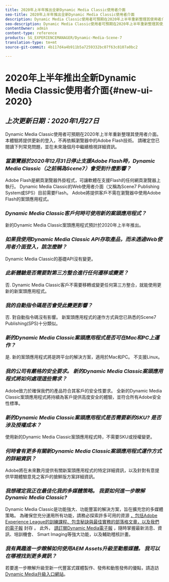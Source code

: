 ```yaml
---
title: 2020年上半年推出全新Dynamic Media Classic使用者介面
seo-title: 2020年上半年推出全新Dynamic Media Classic使用者介面
description: Dynamic Media Classic使用者可預期在2020年上半年重新整理其使用者介面。 本體驗將提供更新的登入，並提供重要資源的連結，而且此更新將不再依賴瀏覽器中的Adobe Flash技術。
seo-description: Dynamic Media Classic使用者可預期在2020年上半年重新整理其使用者介面。 本體驗將提供更新的登入，並提供重要資源的連結，而且此更新將不再依賴瀏覽器中的Adobe Flash技術。
contentOwner: admin
content-type: reference
products: SG_EXPERIENCEMANAGER/Dynamic-Media-Scene-7
translation-type: tm+mt
source-git-commit: 4b117d4a4b911b5a7259332bc07f63c8107a0bc2

---
```



# 2020年上半年推出全新Dynamic Media Classic使用者介面{#new-ui-2020}

## _上次更新日期：2020年1月27日_

Dynamic Media Classic使用者可預期在2020年上半年重新整理其使用者介面。 本體驗將提供更新的登入，不再依賴瀏覽器中的Adobe Flash技術。 請確定您已閱讀下列常見問題，並在未來幾個月中繼續檢視詳細資訊。

### **_當瀏覽器於2020年12月31日停止支援Adobe Flash時，Dynamic Media Classic（之前稱為Scene7）會受到什麼影響？_**

Adobe Flash是網頁瀏覽器外掛程式，可讓軟體在支援Flash的任何網頁瀏覽器上執行。 Dynamic Media Classic的Web使用者介面（又稱為Scene7 Publishing System或SPS）目前需要Flash。 Adobe將提供客戶不需在瀏覽器中使用Adobe Flash的案頭應用程式。

### **_Dynamic Media Classic客戶何時可使用新的案頭應用程式？_**

新的Dynamic Media Classic案頭應用程式預計於2020年上半年推出。

### **_如果我使用Dynamic Media Classic API存取產品，而未透過Web使用者介面登入，該怎麼辦？_**

Dynamic Media Classic的基礎API沒有變更。

### **_此新體驗是否需要對第三方整合進行任何遷移或變更？_**

否. Dynamic Media Classic客戶不需要移轉或變更任何第三方整合，就能使用更新的新案頭應用程式。

### **_我的自動指令碼是否會受此變更影響？_**

否. 對自動指令碼沒有影響。 新案頭應用程式的運作方式與您已熟悉的Scene7 Publishing(SPS)十分類似。

### **_新的Dynamic Media Classic案頭應用程式是否可在Mac和PC上運作？_**

是. 新的案頭應用程式將是跨平台的解決方案，適用於Mac和PC。 不支援Linux。

### **_我的公司有嚴格的安全要求。 新的Dynamic Media Classic案頭應用程式將如何處理這些需求？_**

Adobe致力於確保我們的產品符合其客戶的安全性要求。 全新的Dynamic Media Classic案頭應用程式將持續為客戶提供高度安全的體驗，並符合所有Adobe安全性標準。

### **_新的Dynamic Media Classic案頭應用程式是否需要新的SKU? 是否涉及授權成本？_**

使用新的Dynamic Media Classic案頭應用程式時，不需要SKU或授權變更。

### **_何時會有更多有關新Dynamic Media Classic案頭應用程式運作方式的詳細資訊？_**

Adobe將在未來數月提供有關新案頭應用程式的特定詳細資訊，以及針對有意提供早期體驗意見之客戶的搶鮮版方案詳細資訊。

### **_我想確定我正在最佳化我的多媒體策略。 我要如何進一步瞭解Dynamic Media Classic?_**

Dynamic Media Classic是功能強大、功能豐富的解決方案，旨在擴充您的多媒體策略。 為確保您充分運用所有功能，請務必探索許多可用的資源 [，包括Adobe Experience League的訓練課程、包含秘訣與最佳實務的部落格文章，以及我們的電子報](https://guided.adobe.com/?launch=AEM-5a#recommended/solutions/experience-manager) 封存 [](dynamic-media-newsletter.md)。 此外， [請訂閱Dynamic Media電子報](https://www.adobe.com/subscription/dynamic-media-newsletter.html) ，隨時掌握最新消息、資訊、培訓機會、 [](https://helpx.adobe.com/experience-manager/6-3/assets/using/imaging-faq.html)Smart Imaging等強大功能，以及輔助稽核計畫。

### **_我有興趣進一步瞭解如何使用AEM Assets升級至動態媒體。 我可以在哪裡找到更多資訊？_**

若要進一步瞭解升級至新一代豐富式媒體製作、發佈和動態發佈的優點，請造訪 [Dynamic Media升級入口網站](http://exploreadobe.com/dynamic-media-upgrade/)。


